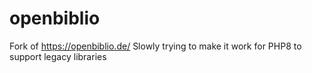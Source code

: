 # openbiblio
Fork of https://openbiblio.de/
Slowly trying to make it work for PHP8 to support legacy libraries
